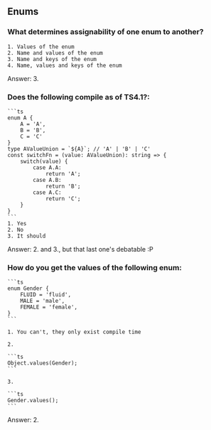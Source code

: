 ## Enums
### What determines assignability of one enum to another?
    1. Values of the enum
    2. Name and values of the enum
    3. Name and keys of the enum
    4. Name, values and keys of the enum

Answer: 3.

###  Does the following compile as of TS4.1?:
    ```ts
    enum A {
        A = 'A',
        B = 'B',
        C = 'C'
    }
    type AValueUnion = `${A}`; // 'A' | 'B' | 'C'
    const switchFn = (value: AValueUnion): string => {
        switch(value) {
            case A.A:
                return 'A';
            case A.B:
                return 'B';
            case A.C:
                return 'C';
        }
    }
    ```
    1. Yes
    2. No
    3. It should

Answer: 2. and 3., but that last one's debatable :P

### How do you get the values of the following enum:

    ```ts
    enum Gender {
        FLUID = 'fluid',
        MALE = 'male',
        FEMALE = 'female',
    }
    ```

    1. You can't, they only exist compile time

    2.

    ```ts
    Object.values(Gender);
    ```

    3.

    ```ts
    Gender.values();
    ```

Answer: 2.